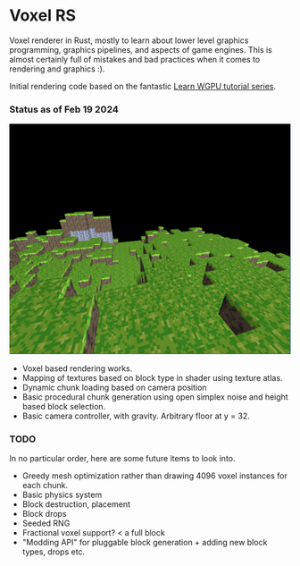 # Voxel RS

Voxel renderer in Rust, mostly to learn about lower level graphics programming, graphics pipelines, and aspects of game engines. This is almost certainly full of mistakes and bad practices when it comes to rendering and graphics :). 

Initial rendering code based on the fantastic [Learn WGPU tutorial series](https://sotrh.github.io/learn-wgpu/).


### Status as of Feb 19 2024

![Feb 19, 2024 Progress](/progress/2024-02-19_21-40.png)

- Voxel based rendering works.
- Mapping of textures based on block type in shader using texture atlas.
- Dynamic chunk loading based on camera position
- Basic procedural chunk generation using open simplex noise and height based block selection.
- Basic camera controller, with gravity. Arbitrary floor at y = 32.

### TODO
In no particular order, here are some future items to look into.

- Greedy mesh optimization rather than drawing 4096 voxel instances for each chunk.
- Basic physics system
- Block destruction, placement
- Block drops
- Seeded RNG
- Fractional voxel support? < a full block
- "Modding API" for pluggable block generation + adding new block types, drops etc.


